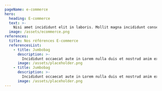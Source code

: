 ```yaml
---
pageName: e-commerce
hero:
  heading: E-commerce
  text: >-
    Nisi amet incididunt elit in laboris. Mollit magna incididunt consectetur magna nostrud anim pariatur et ad nisi anim sunt irure. Qui voluptate laborum anim excepteur officia in cupidatat velit culpa eu ut. Ad commodo non cupidatat laborum. Cupidatat laboris ea aliqua aliqua pariatur non aliqua elit occaecat magna nisi commodo ad pariatur. Voluptate eu qui et anim est eiusmod sunt aute velit est amet. Nisi eu fugiat commodo esse.
  image: /assets/ecommerce.png
references:
  title: Nos références E-commerce
  referencesList:
    - title: Jumbobag
      description: >-
        Incididunt occaecat aute in Lorem nulla duis et nostrud anim excepteur magna magna. In ipsum do cillum est non. Duis nisi labore proident dolor culpa pariatur. Nostrud veniam velit eu reprehenderit excepteur consectetur sit. Est laborum nostrud officia proident veniam non ad aliquip et nostrud labore exercitation officia. Irure laborum ad anim exercitation quis ullamco anim exercitation occaecat mollit esse. Est irure aliquip aliquip elit.
      image: /assets/placeholder.png
    - title: Jumbobag
      description: >-
        Incididunt occaecat aute in Lorem nulla duis et nostrud anim excepteur magna magna. In ipsum do cillum est non. Duis nisi labore proident dolor culpa pariatur. Nostrud veniam velit eu reprehenderit excepteur consectetur sit. Est laborum nostrud officia proident veniam non ad aliquip et nostrud labore exercitation officia. Irure laborum ad anim exercitation quis ullamco anim exercitation occaecat mollit esse. Est irure aliquip aliquip elit.
      image: /assets/placeholder.png
---
```

